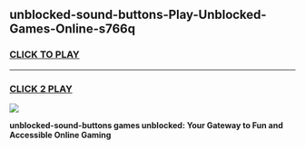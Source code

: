 
## unblocked-sound-buttons-Play-Unblocked-Games-Online-s766q
<h3>
<a href="https://premium76.site?title=unblocked-sound-buttons&ref=25A">CLICK TO PLAY</a></h3>
<hr>

<h3>
<a href="https://premium76.site?title=unblocked-sound-buttons&ref=25A">CLICK 2 PLAY</a>
  
</h3>

<a href="https://premium76.site?title=unblocked-sound-buttons&ref=25A"><img src="https://clearcache.store/games.png"></a>


**unblocked-sound-buttons games unblocked: Your Gateway to Fun and Accessible Online Gaming**
